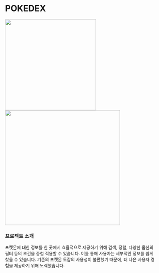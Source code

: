 # POKEDEX
<img src="https://github.com/KIMYOUNGWOON/PokemonBook/assets/126956430/728ba930-6c3a-421b-a9eb-5b8ed848276b" width="300"/> <img src="https://github.com/KIMYOUNGWOON/PokemonBook/assets/126956430/b682974b-0cda-4c6d-bea1-856a217529da" width="379"/>

### 프로젝트 소개
포켓몬에 대한 정보를 한 곳에서 효율적으로 제공하기 위해 검색, 정렬, 다양한 옵션의 필터 등의 조건을 중첩 적용할 수 있습니다. 이를 통해 사용자는 세부적인 정보를 쉽게 찾을 수 있습니다. 기존의 포켓몬 도감의 사용성이 불편했기 때문에, 더 나은 사용자 경험을 제공하기 위해 노력했습니다.

